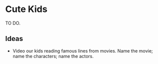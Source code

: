 Cute Kids
=========

TO DO.

Ideas
-----
* Video our kids reading famous lines from movies. Name the movie; name the characters; name the actors.
